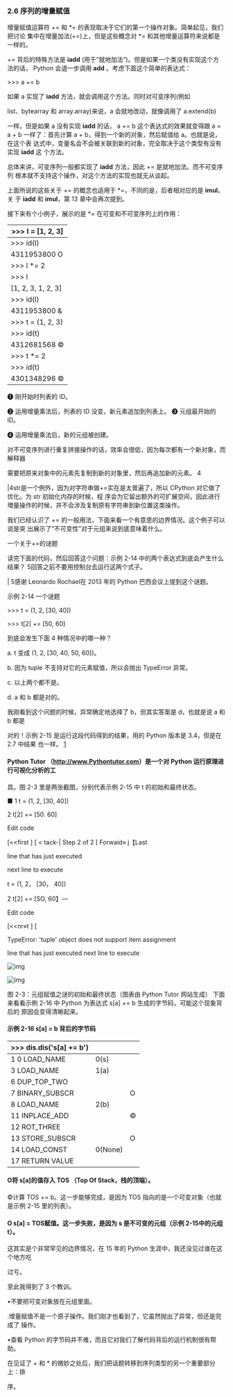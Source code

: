 


### 2.6 序列的增量赋值

增量赋值运算符 += 和 *= 的表现取决于它们的第一个操作对象。简单起见，我们把讨论 集中在增量加法(+=)上，但是这些概念对 *= 和其他增量运算符来说都是一样的。

+= 背后的特殊方法是 __iadd__ (用于“就地加法”)。但是如果一个类没有实现这个方 法的话， Python 会退一步调用 __add__ 。考虑下面这个简单的表达式：

\>>> a += b

如果 a 实现了 __iadd__ 方法，就会调用这个方法。同时对可变序列(例如

list、bytearray 和 array.array)来说，a 会就地改动，就像调用了 a.extend(b)

一样。但是如果 a 没有实现 __iadd__ 的话， a += b 这个表达式的效果就变得跟 a = a + b 一样了：首先计算 a + b，得到一个新的对象，然后赋值给 a。也就是说，在这个表 达式中，变量名会不会被关联到新的对象，完全取决于这个类型有没有实现 __iadd__ 这 个方法。

总体来讲，可变序列一般都实现了 __iadd__ 方法，因此 += 是就地加法。而不可变序列 根本就不支持这个操作，对这个方法的实现也就无从谈起。

上面所说的这些关于 += 的概念也适用于 *=，不同的是，后者相对应的是 __imul__。关 于 __iadd__ 和 __imul__，第 13 章中会再次提到。

接下来有个小例子，展示的是 *= 在可变和不可变序列上的作用：

| >>> l = [1, 2, 3]  |
| ------------------ |
| >>> id(l)          |
| 4311953800 O       |
| >>> l *= 2         |
| >>> l              |
| [1, 2, 3, 1, 2, 3] |
| >>> id(l)          |
| 4311953800    &    |
| >>> t = (1, 2, 3)  |
| >>> id(t)          |
| 4312681568    ©    |
| >>> t *= 2         |
| >>> id(t)          |
| 4301348296    ©    |

❶ 刚开始时列表的 ID。

❷ 运用增量乘法后，列表的 ID 没变，新元素追加到列表上。 ❸ 元组最开始的 ID。

❹ 运用增量乘法后，新的元组被创建。

对不可变序列进行重复拼接操作的话，效率会很低，因为每次都有一个新对象，而解释器

需要把原来对象中的元素先复制到新的对象里，然后再追加新的元素。 4

|4str是一个例外，因为对字符串做+=实在是太普遍了，所以 CPython 对它做了优化。为 str 初始化内存的时候，程 序会为它留出额外的可扩展空间，因此进行増量操作的时候，并不会涉及复制原有字符串到新位置这类操作。

我们已经认识了 += 的一般用法，下面来看一个有意思的边界情况。这个例子可以说是突 出展示了“不可变性”对于元组来说到底意味着什么。

一个关于+=的谜题

读完下面的代码，然后回答这个问题：示例 2-14 中的两个表达式到底会产生什么结果？ 5回答之前不要用控制台去运行这两个式子。

| 5感谢 Leonardo Rochael在 2013 年的 Python 巴西会议上提到这个谜题。

示例 2-14 一个谜题

\>>> t = (1, 2, [30, 40])

\>>> t[2] += [50, 60]

到底会发生下面 4 种情况中的哪一种？

a.    t 变成 (1, 2, [30, 40, 50, 60])。

b.    因为 tuple 不支持对它的元素赋值，所以会抛出 TypeError 异常。

c.    以上两个都不是。

d.    a 和 b 都是对的。

我刚看到这个问题的时候，异常确定地选择了 b，但其实答案是 d，也就是说 a 和 b 都是

对的！示例 2-15 是运行这段代码得到的结果，用的 Python 版本是 3.4，但是在 2.7 中结果 也一样。 [1](#bookmark12)

#### Python Tutor （<http://www.Pythontutor.com>）是一个对 Python 运行原理进行可视化分析的工

具。图 2-3 里是两张截图，分别代表示例 2-15 中 t 的初始和最终状态。

■ 1 t = (1, 2, [30, 40])

2 t[2] += [50. 60]

Edit code

[<<first ] [ < tack-| Step 2 of 2 [ Forwaid» j【Last

line that has just executed

next line to execute

t = (1, 2， [30， 40])

2 t[2] += [SO, 60】—

Edit code

[<<nr«t ] [ <Back j Program terminated f ward >

TypeError: 'tuple' object does not support item assignment

line that has just executed next line to execute

![img](08414584Python-13.jpg)



![img](08414584Python-14.jpg)



图 2-3：元组赋值之谜的初始和最终状态（图表由 Python Tutor 网站生成） 下面来看看示例 2-16 中 Python 为表达式 s[a] += b 生成的字节码，可能这个现象背后的 原因会变得清晰起来。

#### 示例 2-16 s[a] = b 背后的字节码

| >>> dis.dis('s[a] += b') |         |      |
| ------------------------ | ------- | ---- |
| 1    0 LOAD_NAME         | 0(s)    |      |
| 3 LOAD_NAME              | 1(a)    |      |
| 6 DUP_TOP_TWO            |         |      |
| 7 BINARY_SUBSCR          |         | O    |
| 8 LOAD_NAME              | 2(b)    |      |
| 11 INPLACE_ADD           |         | ©    |
| 12 ROT_THREE             |         |      |
| 13 STORE_SUBSCR          |         | O    |
| 14 LOAD_CONST            | 0(None) |      |
| 17 RETURN VALUE          |         |      |

#### O将 s[a]的值存入 TOS （Top Of Stack，栈的顶端）。

©计算 TOS += b。这一步能够完成，是因为 TOS 指向的是一个可变对象（也就是示例 2-15 里的列表）。

#### O s[a] = TOS赋值。这一步失败，是因为 s 是不可变的元组（示例 2-15中的元组 t）。

这其实是个非常罕见的边界情况，在 15 年的 Python 生涯中，我还没见过谁在这个地方吃

过亏。

至此我得到了 3 个教训。

•不要把可变对象放在元组里面。

.增量赋值不是一个原子操作。我们刚才也看到了，它虽然抛出了异常，但还是完成了 操作。

•查看 Python 的字节码并不难，而且它对我们了解代码背后的运行机制很有帮助。

在见证了 + 和 * 的微妙之处后，我们把话题转移到序列类型的另一个重要部分上：排

序。

